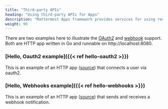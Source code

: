 ```yaml
---
title: "Third-party APIs"
heading: "Using third-party APIs for Apps"
description: "Mattermost Apps framework provides services for using remote (third-party) OAuth2 HTTP APIs, and receiving authenticated webhook notifications from remote systems."
weight: 90
---
```


There are two examples here to illustrate the [OAuth2](#hello-oauth2) and [webhook](#hello-webhooks) support. Both are HTTP app written in Go and runnable on http://localhost:8080.

### [Hello, Oauth2 example]({{< ref hello-oauth2 >}})

This is an example of an HTTP app ([source](https://github.com/mattermost/mattermost-plugin-apps/tree/master/examples/go/hello-oauth2)) that connects a user via oauth2.

### [Hello, Webhooks example]({{< ref hello-webhooks >}})

This is an example of an HTTP app ([source](https://github.com/mattermost/mattermost-plugin-apps/tree/master/examples/go/hello-webhooks)) that sends and receives a webhook notification.

